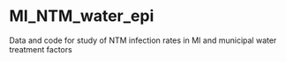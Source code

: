 # MI_NTM_water_epi
Data and code for study of NTM infection rates in MI and municipal water treatment factors

